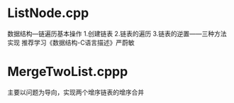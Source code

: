 # ListNode.cpp
数据结构—链遍历基本操作
1.创建链表
2.链表的遍历
3.链表的逆置——三种方法实现
推荐学习《数据结构-C语言描述》严蔚敏

# MergeTwoList.cppp
主要以问题为导向，实现两个增序链表的增序合并

